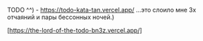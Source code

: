TODO ^^) - https://todo-kata-tan.vercel.app/
...это слоило мне 3х отчаяний и пары бессонных ночей.)

[https://the-lord-of-the-todo-bn3z.vercel.app/]
